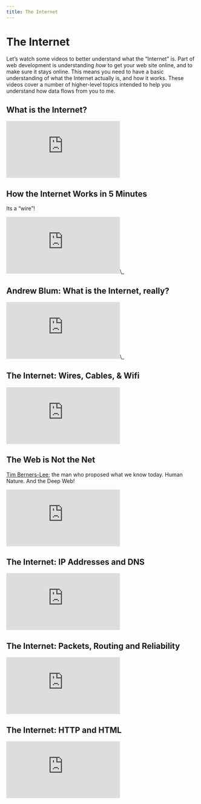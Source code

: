 ```yaml
---
title: The Internet
---
```


# The Internet

Let’s watch some videos to better understand what the “Internet” is. Part of web development is understanding *how* to get your web site online, and to make sure it stays online. This means you need to have a basic understanding of what the Internet actually is, and how it works. These videos cover a number of higher-level topics intended to help you understand how data flows from you to me.

## What is the Internet?
<iframe src="https://www.youtube.com/embed/Dxcc6ycZ73M" frameborder="0" allowfullscreen></iframe>

## How the Internet Works in 5 Minutes
Its a “wire”!
<iframe src="https://www.youtube.com/embed/7_LPdttKXPc" frameborder="0" allowfullscreen></iframe>\_

## Andrew Blum: What is the Internet, really?
<iframe src="https://www.youtube.com/embed/XE_FPEFpHt4" frameborder="0" allowfullscreen></iframe>\_

## The Internet: Wires, Cables, & Wifi
<iframe src="https://www.youtube.com/embed/ZhEf7e4kopM?list=PLzdnOPI1iJNfMRZm5DDxco3UdsFegvuB7" frameborder="0" allowfullscreen></iframe>

## The Web is Not the Net
[Tim Berners-Lee](https://en.wikipedia.org/wiki/Tim%5C_Berners-Lee); the man who proposed what we know today. Human Nature. And the Deep Web!
<iframe src="https://www.youtube.com/embed/scWj1BMRHUA" frameborder="0" allowfullscreen></iframe>

## The Internet: IP Addresses and DNS
<iframe src="https://www.youtube.com/embed/5o8CwafCxnU?list=PLzdnOPI1iJNfMRZm5DDxco3UdsFegvuB7" frameborder="0" allowfullscreen></iframe>

## The Internet: Packets, Routing and Reliability
<iframe src="https://www.youtube.com/embed/AYdF7b3nMto?list=PLzdnOPI1iJNfMRZm5DDxco3UdsFegvuB7" frameborder="0" allowfullscreen></iframe>

## The Internet: HTTP and HTML
<iframe src="https://www.youtube.com/embed/kBXQZMmiA4s?list=PLzdnOPI1iJNfMRZm5DDxco3UdsFegvuB7" frameborder="0" allowfullscreen></iframe>
